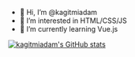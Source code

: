 - 👋 Hi, I’m @kagitmiadam
- 👀 I’m interested in HTML/CSS/JS
- 🌱 I’m currently learning Vue.js

[![kagitmiadam's GitHub stats](https://github-readme-stats.vercel.app/api?username=kagitmiadam&show_icons=true&theme=dark)](https://github.com/kagitmiadam/github-readme-stats)
